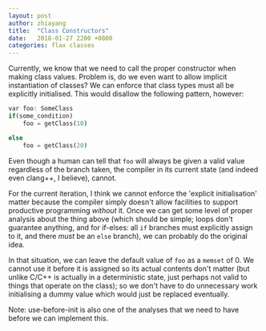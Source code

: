 ```yaml
---
layout: post
author: zhiayang
title:  "Class Constructors"
date:   2018-01-27 2200 +0800
categories: flax classes
---
```


Currently, we know that we need to call the proper constructor when making class values. Problem is, do we even want to allow implicit instantiation
of classes? We can enforce that class types must all be explicitly initialised. This would disallow the following pattern, however:

```rust
var foo: SomeClass
if(some_condition)
	foo = getClass(10)

else
	foo = getClass(20)
```
Even though a human can tell that `foo` will always be given a valid value regardless of the branch taken, the compiler in its current state (and indeed
even clang++, I believe), cannot.

For the current iteration, I think we cannot enforce the 'explicit initialisation' matter because the compiler simply doesn't allow facilities to support
productive programming *without* it. Once we can get some level of proper analysis about the thing above (which should be simple; loops don't guarantee
anything, and for if-elses: all `if` branches must explicitly assign to it, and there *must* be an `else` branch), we can probably do the original idea.

In that situation, we can leave the default value of `foo` as a `memset` of 0. We cannot use it before it is assigned so its actual contents don't matter
(but unlike C/C++ is actually in a deterministic state, just perhaps not valid to things that operate on the class); so we don't have to do unnecessary
work initialising a dummy value which would just be replaced eventually.

Note: use-before-init is also one of the analyses that we need to have before we can implement this.

